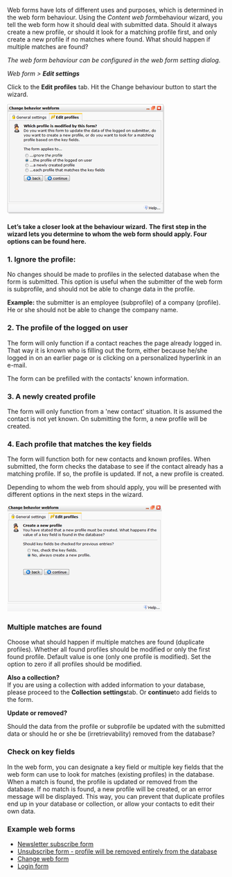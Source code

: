 Web forms have lots of different uses and purposes, which is determined
in the web form behaviour. Using the *Content web form*behaviour wizard,
you tell the web form how it should deal with submitted data. Should it
always create a new profile, or should it look for a matching profile
first, and only create a new profile if no matches where found. What
should happen if multiple matches are found?

*The web form behaviour can be configured in the web form setting
dialog.*

*Web form \> **Edit settings***

Click to the **Edit profiles** tab. Hit the Change behaviour button to
start the wizard.

![Web form behaviour wizard](images/webformbehaviour.png)\
**\
 Let’s take a closer look at the behaviour wizard.** **The first step in
the wizard lets you determine to whom the web form should apply. Four
options can be found here.**

### 1. Ignore the profile:

No changes should be made to profiles in the selected database when the
form is submitted. This option is useful when the submitter of the web
form is subprofile, and should not be able to change data in the
profile.

**Example:** the submitter is an employee (subprofile) of a company
(profile). He or she should not be able to change the company name.

### 2. The profile of the logged on user

The form will only function if a contact reaches the page already logged
in. That way it is known who is filling out the form, either because
he/she logged in on an earlier page or is clicking on a personalized
hyperlink in an e-mail.

The form can be prefilled with the contacts' known information.

### 3. A newly created profile

The form will only function from a 'new contact' situation. It is
assumed the contact is not yet known. On submitting the form, a new
profile will be created.

### 4. Each profile that matches the key fields

The form will function both for new contacts and known profiles. When
submitted, the form checks the database to see if the contact already
has a matching profile. If so, the profile is updated. If not, a new
profile is created.

Depending to whom the web from should apply, you will be presented with
different options in the next steps in the wizard.

![Webform behaviour](images/behaviour2.png)

### Multiple matches are found

Choose what should happen if multiple matches are found (duplicate
profiles). Whether all found profiles should be modified or only the
first found profile. Default value is one (only one profile is
modified). Set the option to zero if all profiles should be modified.

**Also a collection?**\
 If you are using a collection with added information to your database,
please proceed to the **Collection settings**tab. Or **continue**to add
fields to the form.

**Update or removed?**

Should the data from the profile or subprofile be updated with the
submitted data or should he or she be (irretrievability) removed from
the database?

### Check on key fields

In the web form, you can designate a key field or multiple key fields
that the web form can use to look for matches (existing profiles) in the
database. When a match is found, the profile is updated or removed from
the database. If no match is found, a new profile will be created, or an
error message will be displayed. This way, you can prevent that
duplicate profiles end up in your database or collection, or allow your
contacts to edit their own data.

### Example web forms

-   [Newsletter subscribe
    form](http://www.copernica.com/en/support/newsletter-sign-up-form)
-   [Unsubscribe form - profile will be removed entirely from the
    database](http://www.copernica.com/en/support/unsubscribe-form-remove-profile-entirely)
-   [Change web
    form](http://www.copernica.com/en/support/create-change-web-form)
-   [Login
    form](http://www.copernica.com/en/support/login-logout-and-forgot-password-form)

